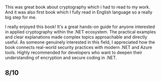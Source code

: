 This was great book about cryptography which i had to read to my work. And it was also first book which I fully read in English language so a really big step for me. 

I really enjoyed this book! It's a great hands-on guide for anyone interested in applied cryptography within the .NET ecosystem. The practical examples and clear explanations made complex topics approachable and directly useful. As someone genuinely interested in this field, I appreciated how the book connects real-world security practices with modern .NET and Azure tools. Highly recommended for developers who want to deepen their understanding of encryption and secure coding in .NET.

## 8/10